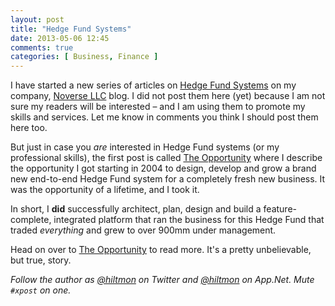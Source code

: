 ```yaml
---
layout: post
title: "Hedge Fund Systems"
date: 2013-05-06 12:45
comments: true
categories: [ Business, Finance ]
---
```


I have started a new series of articles on [Hedge Fund Systems](http://www.noverse.com/blog/categories/hedge-fund-systems/) on my company, [Noverse LLC](http://www.noverse.com/) blog.  <span class="light">I did not post them here (yet) because I am not sure my readers will be interested – and I am using them to promote my skills and services. Let me know in comments you think I should post them here too.</span>

But just in case you *are* interested in Hedge Fund systems (or my professional skills), the first post is called [The Opportunity](http://www.noverse.com/blog/2013/05/the-opportunity/) where I describe the opportunity I got starting in 2004 to design, develop and grow a brand new end-to-end Hedge Fund system for a completely fresh new business. It was the opportunity of a lifetime, and I took it.

In short, I **did** successfully architect, plan, design and build a feature-complete, integrated platform that ran the business for this Hedge Fund that traded *everything* and grew to over 900mm under management.

Head on over to [The Opportunity](http://www.noverse.com/blog/2013/05/the-opportunity/) to read more. It's a pretty unbelievable, but true, story.

*Follow the author as [@hiltmon](https://twitter.com/hiltmon) on Twitter and [@hiltmon](http://alpha.app.net/hiltmon) on App.Net. Mute `#xpost` on one.*
